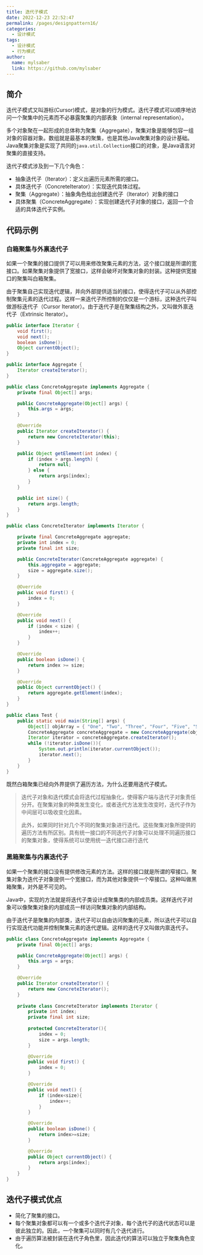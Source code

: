 ```yaml
---
title: 迭代子模式
date: 2022-12-23 22:52:47
permalink: /pages/designpattern16/
categories:
  - 设计模式
tags:
  - 设计模式
  - 行为模式
author:
  name: mylsaber
  link: https://github.com/mylsaber
---
```


## 简介

迭代子模式又叫游标(Cursor)模式，是对象的行为模式。迭代子模式可以顺序地访问一个聚集中的元素而不必暴露聚集的内部表象（internal representation）。

多个对象聚在一起形成的总体称为聚集（Aggregate），聚集对象是能够包容一组对象的容器对象。数组就是最基本的聚集，也是其他Java聚集对象的设计基础。Java聚集对象是实现了共同的`java.util.Collection`接口的对象，是Java语言对聚集的直接支持。

迭代子模式涉及到一下几个角色：

- 抽象迭代子（Iterator）：定义出遍历元素所需的接口。
- 具体迭代子（ConcreteIterator）：实现迭代具体过程。
- 聚集（Aggregate）：抽象角色给出创建迭代子（Iterator）对象的接口
- 具体聚集（ConcreteAggregate）：实现创建迭代子对象的接口，返回一个合适的具体迭代子实例。

## 代码示例

### 白箱聚集与外禀迭代子

如果一个聚集的接口提供了可以用来修改聚集元素的方法，这个接口就是所谓的宽接口。如果聚集对象提供了宽接口，这样会破坏对聚集对象的封装。这种提供宽接口的聚集叫白箱聚集。

由于聚集自己实现迭代逻辑，并向外部提供适当的接口，使得迭代子可以从外部控制聚集元素的迭代过程。这样一来迭代子所控制的仅仅是一个游标，这种迭代子叫做游标迭代子（Cursor Iterator）。由于迭代子是在聚集结构之外，又叫做外禀迭代子（Extrinsic Iterator）。

```java
public interface Iterator {
    void first();
    void next();
    boolean isDone();
    Object currentObject();
}

public interface Aggregate {
    Iterator createIterator();
}

public class ConcreteAggregate implements Aggregate {
    private final Object[] args;

    public ConcreteAggregate(Object[] args) {
        this.args = args;
    }

    @Override
    public Iterator createIterator() {
        return new ConcreteIterator(this);
    }

    public Object getElement(int index) {
        if (index > args.length) {
            return null;
        } else {
            return args[index];
        }
    }

    public int size() {
        return args.length;
    }
}

public class ConcreteIterator implements Iterator {

    private final ConcreteAggregate aggregate;
    private int index = 0;
    private final int size;

    public ConcreteIterator(ConcreteAggregate aggregate) {
        this.aggregate = aggregate;
        size = aggregate.size();
    }

    @Override
    public void first() {
        index = 0;
    }

    @Override
    public void next() {
        if (index < size) {
            index++;
        }
    }

    @Override
    public boolean isDone() {
        return index >= size;
    }

    @Override
    public Object currentObject() {
        return aggregate.getElement(index);
    }
}

public class Test {
    public static void main(String[] args) {
        Object[] objArray = { "One", "Two", "Three", "Four", "Five", "Six" };
        ConcreteAggregate concreteAggregate = new ConcreteAggregate(objArray);
        Iterator iterator = concreteAggregate.createIterator();
        while (!iterator.isDone()){
            System.out.println(iterator.currentObject());
            iterator.next();
        }
    }
}
```

既然白箱聚集已经向外界提供了遍历方法，为什么还要用迭代子模式。

> 迭代子对象和迭代模式会将迭代过程抽象化，使得客户端与迭代子对象责任分开。在聚集对象的种类发生变化，或者迭代方法发生改变时，迭代子作为中间层可以吸收变化因素。
> 
>此外，如果同时针对几个不同的聚集对象进行迭代。这些聚集对象所提供的遍历方法有所区别。具有统一接口的不同迭代子对象可以处理不同遍历接口的聚集对象，使得系统可以使用统一迭代接口进行迭代

### 黑箱聚集与内禀迭代子

如果一个聚集的接口没有提供修改元素的方法。这样的接口就是所谓的窄接口。聚集对象为迭代子对象提供一个宽接口，而为其他对象提供一个窄接口。这种叫做黑箱聚集，对外是不可见的。

Java中，实现的方法就是将迭代子类设计成聚集类的内部成员类。这样迭代子对象可以像聚集对象的内部成员一样访问聚集对象的内部结构。

由于迭代子是聚集的内部类，迭代子可以自由访问聚集的元素，所以迭代子可以自行实现迭代功能并控制聚集元素的迭代逻辑。这样的迭代子又叫做内禀迭代子。

```java
public class ConcreteAggregate implements Aggregate {
    private final Object[] args;

    public ConcreteAggregate(Object[] args) {
        this.args = args;
    }

    @Override
    public Iterator createIterator() {
        return new ConcreteIterator();
    }
    
    private class ConcreteIterator implements Iterator {
        private int index;
        private final int size;
        
        protected ConcreteIterator(){
            index = 0;
            size = args.length;
        }

        @Override
        public void first() {
            index = 0;
        }

        @Override
        public void next() {
            if (index<size){
                index++;
            }
        }

        @Override
        public boolean isDone() {
            return index>=size;
        }

        @Override
        public Object currentObject() {
            return args[index];
        }
    }
}
```

## 迭代子模式优点

- 简化了聚集的接口。
- 每个聚集对象都可以有一个或多个迭代子对象，每个迭代子的迭代状态可以是彼此独立的。因此，一个聚集可以同时有几个迭代进行。
- 由于遍历算法被封装在迭代子角色里，因此迭代的算法可以独立于聚集角色变化。
